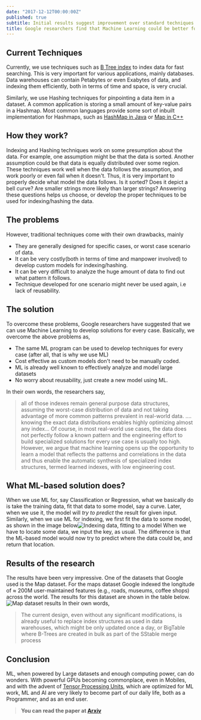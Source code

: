 ```yaml
---
date: "2017-12-12T00:00:00Z"
published: true
subtitle: Initial results suggest improvement over standard techniques
title: Google researchers find that Machine Learning could be better for Indexing
---
```


## Current Techniques
Currently, we use techniques such as [B Tree index](https://en.wikipedia.org/wiki/B-tree) to index data for fast searching. This is very important for various applications, mainly databases. Data warehouses can contain Petabytes or even Exabytes of data, and indexing them efficiently, both in terms of time and space, is very crucial.

Similarly, we use Hashing techniques for pinpointing a data item in a dataset. A common application is storing a small amount of key-value pairs in a Hashmap. Most common languages provide some sort of inbuilt implementation for Hashmaps, such as [HashMap in Java](https://docs.oracle.com/javase/9/docs/api/java/util/HashMap.html) or [Map in C++](http://en.cppreference.com/w/cpp/container/map) 

## How they work?
Indexing and Hashing techniques work on some presumption about the data. For example, one assumption might be that the data is sorted. Another assumption could be that data is equally distributed over some region.
These techniques work well when the data follows the assumption, and work poorly or even fail when it doesn't. Thus, it is very important to properly decide what model the data follows. Is it sorted? Does it depict a bell curve? Are smaller strings more likely than larger strings? Answering these questions helps us choose, or develop the proper techniques to be used for indexing/hashing the data.

## The problems
However, traditional techniques come with their own drawbacks, mainly

 * They are generally designed for specific cases, or worst case scenario of data.
 * It can be very costly(both in terms of time and manpower involved) to develop custom models for indexing/hashing.
 * It can be very difficult to analyze the huge amount of data to find out what pattern it follows.
 * Technique developed for one scenario might never be used again, i.e lack of reusability.

## The solution
To overcome these problems, Google researchers have suggested that we can use Machine Learning to develop solutions for every case. Basically, we overcome the above problems as,

 * The same ML program can be used to develop techniques for every case (after all, that is why we use ML)
 * Cost effective as custom models don't need to be manually coded.
 * ML is already well known to effectively analyze and model large datasets
 * No worry about reusability, just create a new model using ML.

In their own words, the researchers say,

> all of those indexes remain general purpose data structures, assuming the worst-case distribution of data and not taking advantage of more common patterns prevalent in real-world data. .... knowing the exact data distributions enables highly optimizing almost any index...
> Of course, in most real-world use cases, the data does not perfectly follow a known pattern and the engineering effort to build specialized solutions for every use case is usually too high. However, we argue that machine learning opens up the opportunity to learn a model that reflects the patterns and correlations in the data and thus enable the automatic synthesis of specialized index structures, termed learned indexes, with low engineering cost.

## What ML-based solution does?
When we use ML for, say Classification or Regression, what we basically do is take the training data, fit that data to some model, say a curve. Later, when we use it, the model will _try to predict_ the result for given input.
Similarly, when we use ML for indexing, we first fit the data to some model, as shown in the image below![Indexing data, fitting to a model](/img/indexing-Google.png)
When we have to locate some data, we input the key, as usual. The difference is that the ML-based model would now try to predict where the data could be, and return that location.

## Results of the research
The results have been very impressive. One of the datasets that Google used is the Map dataset.
For the maps dataset Google indexed the longitude of ≈ 200M user-maintained features (e.g., roads, museums, coffee shops) across the world. The results for this dataset are shown in the table below.
![Map dataset results](/img/mapDataset.png)
In their own words,

> The current design, even without any significant modifications, is already useful to replace index structures as used in data warehouses, which might be only updated once a day, or BigTable where B-Trees are created in bulk as part of the SStable merge process

## Conclusion
ML, when powered by Large datasets and enough computing power, can do wonders. With powerful GPUs becoming commonplace, even in Mobiles, and with the advent of [Tensor Processing Units](https://en.wikipedia.org/wiki/Tensor_processing_unit), which are optimized for ML work, ML and AI are very likely to become part of our daily life, both as a Programmer, and as an end user.

> **You can read the paper at [Arxiv](https://arxiv.org/pdf/1712.01208v1.pdf)**
